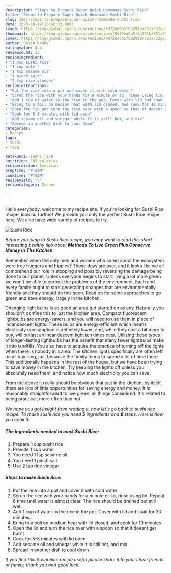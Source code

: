 ```yaml
---
description: "Steps to Prepare Super Quick Homemade Sushi Rice"
title: "Steps to Prepare Super Quick Homemade Sushi Rice"
slug: 1807-steps-to-prepare-super-quick-homemade-sushi-rice
date: 2020-10-19T15:42:31.886Z
image: https://img-global.cpcdn.com/recipes/9d72ed0b5f6b291b/751x532cq70/sushi-rice-recipe-main-photo.jpg
thumbnail: https://img-global.cpcdn.com/recipes/9d72ed0b5f6b291b/751x532cq70/sushi-rice-recipe-main-photo.jpg
cover: https://img-global.cpcdn.com/recipes/9d72ed0b5f6b291b/751x532cq70/sushi-rice-recipe-main-photo.jpg
author: Devin Drake
ratingvalue: 4.4
reviewcount: 13
recipeingredient:
- "1 cup sushi rice"
- "1 cup water"
- "1 tsp sesame oil"
- "1 pinch salt"
- "2 tsp rice vinegar"
recipeinstructions:
- "Put the rice into a pot and cover it with cold water"
- "Scrub the rice with your hands for a minute or so, rinse using lid. Repeat 6 time until water is almost clear. The rice should be drained but still wet."
- "Add 1 cup of water to the rice in the pot. Cover with lid and soak for 30 minutes."
- "Bring to a boil on medium heat with lid closed, and cook for 10 minutes"
- "Open the lid and turn the rice over with a spoon so that it doesnt get burnt"
- "Cook for 5-8 minutes with lid open"
- "Add sesame oil and vinegar while it is still hot, and mix"
- "Spread in another dish to cool down"
categories:
- Recipe
tags:
- sushi
- rice

katakunci: sushi rice 
nutrition: 195 calories
recipecuisine: American
preptime: "PT29M"
cooktime: "PT42M"
recipeyield: "3"
recipecategory: Dinner

---
```

<br>
Hello everybody, welcome to my recipe site, if you're looking for Sushi Rice recipe, look no further! We provide you only the perfect Sushi Rice recipe here. We also have wide variety of recipes to try.
<br>


![Sushi Rice](https://img-global.cpcdn.com/recipes/9d72ed0b5f6b291b/751x532cq70/sushi-rice-recipe-main-photo.jpg)

<i>Before you jump to Sushi Rice recipe, you may want to read this short interesting healthy tips about 
<strong>Methods To Live Green Plus Conserve Money In The Kitchen</strong>.</i>
</br>

Remember when the only men and women who cared about the ecosystem were tree huggers and hippies? Those days are over, and it looks like we all comprehend our role in stopping and possibly reversing the damage being done to our planet. Unless everyone begins to start living a lot more green we won't be able to correct the problems of the environment. Each and every family ought to start generating changes that are environmentally friendly and they should do this soon. Read on for some approaches to go green and save energy, largely in the kitchen.

Changing light bulbs is as good an area get started on as any. Naturally you shouldn't confine this to just the kitchen area. Compact fluorescent lightbulbs are energy-savers, and you will need to use them in place of incandescent lights. These bulbs are energy-efficient which means electricity consumption is definitely lower, and, while they cost a bit more to buy, will outlast an incandescent light ten times over. Utilizing these types of longer-lasting lightbulbs has the benefit that many fewer lightbulbs make it into landfills. You also have to acquire the practice of turning off the lights when there is nobody in a area. The kitchen lights specifically are often left on all day long, just because the family tends to spend a lot of time there. This additionally happens in the rest of the house, but we have been trying to save money in the kitchen. Try keeping the lights off unless you absolutely need them, and notice how much electricity you can save.

From the above it really should be obvious that just in the kitchen, by itself, there are lots of little opportunities for saving energy and money. It is reasonably straightforward to live green, all things considered. It's related to being practical, more often than not.


<i>We hope you got insight from reading it, now let's go back to sushi rice recipe. To make sushi rice you need <strong>5</strong> ingredients and <strong>8</strong> steps. Here is how you cook it.
</i>

##### The ingredients needed to cook Sushi Rice:

1. Prepare 1 cup sushi rice
1. Provide 1 cup water
1. You need 1 tsp sesame oil
1. You need 1 pinch salt
1. Use 2 tsp rice vinegar


##### Steps to make Sushi Rice:

1. Put the rice into a pot and cover it with cold water
1. Scrub the rice with your hands for a minute or so, rinse using lid. Repeat 6 time until water is almost clear. The rice should be drained but still wet.
1. Add 1 cup of water to the rice in the pot. Cover with lid and soak for 30 minutes.
1. Bring to a boil on medium heat with lid closed, and cook for 10 minutes
1. Open the lid and turn the rice over with a spoon so that it doesnt get burnt
1. Cook for 5-8 minutes with lid open
1. Add sesame oil and vinegar while it is still hot, and mix
1. Spread in another dish to cool down


<i>If you find this Sushi Rice recipe useful please share it to your close friends or family, thank you and good luck.</i>
